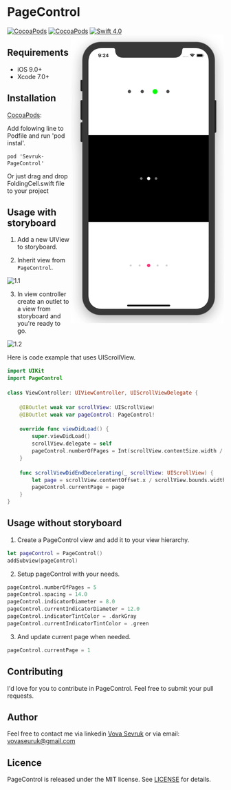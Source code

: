 # PageControl
[![CocoaPods](https://img.shields.io/cocoapods/p/Sevruk-PageControl.svg)](https://cocoapods.org/pods/Sevruk-PageControl)
[![CocoaPods](https://img.shields.io/cocoapods/v/Sevruk-PageControl.svg)](http://cocoapods.org/pods/Sevruk-PageControl)
[![Swift 4.0](https://img.shields.io/badge/Swift-4.0-green.svg?style=flat)](https://developer.apple.com/swift/)
<img align="right" src="https://github.com/insiderdev/page-control/blob/master/tutorial-resources/demonstration.gif" width=356, height=670/>
</a>

## Requirements
- iOS 9.0+
- Xcode 7.0+

## Installation

[CocoaPods](https://cocoapods.org):

Add folowing line to Podfile and run 'pod instal'.
```
pod 'Sevruk-PageControl'
``` 

Or just drag and drop FoldingCell.swift file to your project

## Usage with storyboard
1) Add a new UIView to storyboard.

2) Inherit view from `PageControl`.

![1.1](https://raw.githubusercontent.com/insiderdev/page-control/master/tutorial-resources/1.1.png)

3) In view controller create an outlet to a view from storyboard and you're ready to go.

![1.2](https://raw.githubusercontent.com/insiderdev/page-control/master/tutorial-resources/1.2.png)

Here is code example that uses UIScrollView.

``` swift
import UIKit
import PageControl

class ViewController: UIViewController, UIScrollViewDelegate {
    
    @IBOutlet weak var scrollView: UIScrollView!
    @IBOutlet weak var pageControl: PageControl!

    override func viewDidLoad() {
        super.viewDidLoad()
        scrollView.delegate = self
        pageControl.numberOfPages = Int(scrollView.contentSize.width / scrollView.bounds.width)
    }

    func scrollViewDidEndDecelerating(_ scrollView: UIScrollView) {
        let page = scrollView.contentOffset.x / scrollView.bounds.width
        pageControl.currentPage = page
    }
}
```

## Usage without storyboard

1) Create a PageControl view and add it to your view hierarchy. 
``` swift
let pageControl = PageControl()
addSubview(pageControl)
```

2) Setup pageControl with your needs.
``` swift
pageControl.numberOfPages = 5
pageControl.spacing = 14.0
pageControl.indicatorDiameter = 8.0
pageControl.currentIndicatorDiameter = 12.0
pageControl.indicatorTintColor = .darkGray
pageControl.currentIndicatorTintColor = .green
```

3) And update current page when needed.
``` swift
pageControl.currentPage = 1
```

## Contributing 
I'd love for you to contribute in PageControl. Feel free to submit your pull requests.

## Author

Feel free to contact me via linkedin [Vova Sevruk](https://www.linkedin.com/in/vova-sevruk-838b9210b/) or via email: vovaseuruk@gmail.com

## Licence

PageControl is released under the MIT license.
See [LICENSE](./LICENSE) for details.
